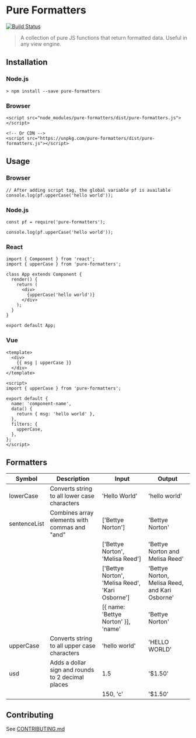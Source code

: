 # Pure Formatters

[![Build Status](https://travis-ci.org/travishorn/pure-formatters.svg?branch=master)](https://travis-ci.org/travishorn/pure-formatters)

> A collection of pure JS functions that return formatted data. Useful in any view engine.

## Installation

### Node.js

    > npm install --save pure-formatters

### Browser

    <script src="node_modules/pure-formatters/dist/pure-formatters.js"></script>

    <!-- Or CDN -->
    <script src="https://unpkg.com/pure-formatters/dist/pure-formatters.js"></script>

## Usage

### Browser

    // After adding script tag, the global variable pf is available
    console.log(pf.upperCase('hello world'));

### Node.js

    const pf = require('pure-formatters');

    console.log(pf.upperCase('hello world'));

### React

    import { Component } from 'react';
    import { upperCase } from 'pure-formatters';

    class App extends Component {
      render() {
        return (
          <div>
            {upperCase('hello world')}
          </div>
        );
      }
    }

    export default App;

### Vue

    <template>
      <div>
        {{ msg | upperCase }}
      </div>
    </template>

    <script>
    import { upperCase } from 'pure-formatters';

    export default {
      name: 'component-name',
      data() {
        return { msg: 'hello world' },
      },
      filters: {
        upperCase,
      },
    };
    </script>

## Formatters

| Symbol       | Description                                       | Input                                            | Output                                         |
|--------------|---------------------------------------------------|--------------------------------------------------|------------------------------------------------|
| lowerCase    | Converts string to all lower case characters      | 'Hello World'                                    | 'hello world'                                  |
| sentenceList | Combines array elements with commas and "and"     | ['Bettye Norton']                                | 'Bettye Norton'                                |
|              |                                                   | ['Bettye Norton', 'Melisa Reed']                 | 'Bettye Norton and Melisa Reed'                |
|              |                                                   | ['Bettye Norton', 'Melisa Reed', 'Kari Osborne'] | 'Bettye Norton, Melisa Reed, and Kari Osborne' |
|              |                                                   | [{ name: 'Bettye Norton' }], 'name'              | 'Bettye Norton'                                |
| upperCase    | Converts string to all upper case characters      | 'hello world'                                    | 'HELLO WORLD'                                  |
| usd          | Adds a dollar sign and rounds to 2 decimal places | 1.5                                              | '$1.50'                                        |
|              |                                                   | 150, 'c'                                         | '$1.50'                                        |

## Contributing

See [CONTRIBUTING.md](https://github.com/travishorn/pure-formatters/blob/master/CONTRIBUTING.md)
